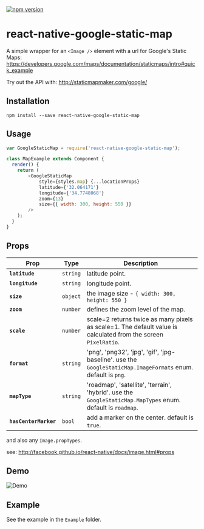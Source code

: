 [![npm version](https://badge.fury.io/js/react-native-google-static-map.svg)](http://badge.fury.io/js/react-native-google-static-map)

# react-native-google-static-map 

A simple wrapper for an `<Image />` element with a url for Google's Static Maps:
https://developers.google.com/maps/documentation/staticmaps/intro#quick_example

Try out the API with:
http://staticmapmaker.com/google/

## Installation
```
npm install --save react-native-google-static-map
```
## Usage
```js
var GoogleStaticMap = require('react-native-google-static-map');

class MapExample extends Component {
  render() {
    return (
        <GoogleStaticMap 
            style={styles.map} {...locationProps} 
            latitude={'32.064171'}
            longitude={'34.7748068'}
            zoom={13}
            size={{ width: 300, height: 550 }}
        />
    );
  }
}
```
## Props
| Prop | Type | Description |
|---|---|---|
|**`latitude`**|`string`|latitude point.|
|**`longitude`**|`string`|longitude point.|
|**`size`**|`object`| the image size - `{ width: 300, height: 550 }`|
|**`zoom`**|`number`|defines the zoom level of the map.|
|**`scale`**|`number`|scale=2 returns twice as many pixels as scale=1. The default value is calculated from the screen `PixelRatio`. |
|**`format`**|`string`|'png', 'png32', 'jpg', 'gif', 'jpg-baseline'. use the `GoogleStaticMap.ImageFormats` enum. default is `png`.|
|**`mapType`**|`string`|'roadmap', 'satellite', 'terrain', 'hybrid'. use the `GoogleStaticMap.MapTypes` enum. default is `roadmap`.|
|**`hasCenterMarker`**|`bool`|add a marker on the center. default is `true`.|

and also any `Image.propTypes`. 

see: http://facebook.github.io/react-native/docs/image.html#props

## Demo
![Demo](https://raw.githubusercontent.com/yelled3/react-native-google-static-map/master/Example/demo.png)

## Example 
See the example in the `Example` folder. 
